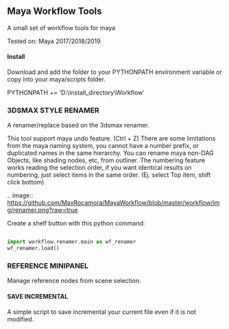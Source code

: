 ## Maya Workflow Tools

A small set of workflow tools for maya

Tested on:
Maya 2017/2018/2019

#### Install

Download and add the folder to your PYTHONPATH environment variable or copy into your maya/scripts folder.

PYTHONPATH += 'D:\install_directory\Workflow'

### 3DSMAX STYLE RENAMER
A renamer/replace based on the 3dsmax renamer.

This tool support maya undo feature. (Ctrl + Z)
There are some limitations from the maya naming system, you cannot have a number prefix, or duplicated names in the same hierarchy.
You can rename maya non-DAG Objects, like shading nodes, etc, from outliner.
The numbering feature works reading the selection order, if you want identical results on numbering, just select items in the same order. (Ej. select Top item, shift click bottom)


.. image:: https://github.com/MaxRocamora/MayaWorkflow/blob/master/workflow/img/renamer.png?raw=true

Create a shelf button with this python command:

```python

import workflow.renamer.main as wf_renamer
wf_renamer.load()

```

### REFERENCE MINIPANEL
Manage reference nodes from scene selection.

#### SAVE INCREMENTAL
A simple script to save incremental your current file even if it is not modified.
